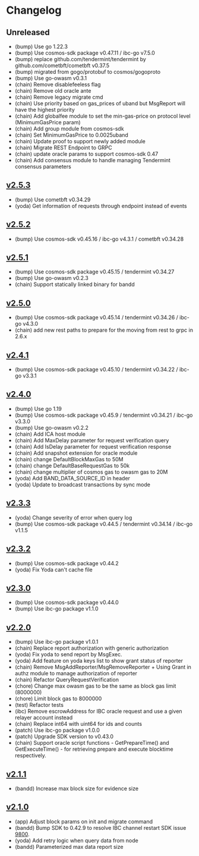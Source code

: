 # Changelog

## Unreleased

- (bump) Use go 1.22.3
- (bump) Use cosmos-sdk package v0.47.11 / ibc-go v7.5.0
- (bump) replace github.com/tendermint/tendermint by github.com/cometbft/cometbft v0.37.5
- (bump) migrated from gogo/protobuf to cosmos/gogoproto
- (bump) Use go-owasm v0.3.1
- (chain) Remove disablefeeless flag
- (chain) Remove old oracle ante
- (chain) Remove legacy migrate cmd
- (chain) Use priority based on gas_prices of uband but MsgReport will have the highest priority
- (chain) Add globalfee module to set the min-gas-price on protocol level (MinimumGasPrice param)
- (chain) Add group module from cosmos-sdk
- (chain) Set MinimumGasPrice to 0.0025uband
- (chain) Update proof to support newly added module
- (chain) Migrate REST Endpoint to GRPC
- (chain) update oracle params to support cosmos-sdk 0.47
- (chain) Add consensus module to handle managing Tendermint consensus parameters

## [v2.5.3](https://github.com/bandprotocol/chain/releases/tag/v2.5.3)

- (bump) Use cometbft v0.34.29
- (yoda) Get information of requests through endpoint instead of events
  
## [v2.5.2](https://github.com/bandprotocol/chain/releases/tag/v2.5.2)

- (bump) Use cosmos-sdk v0.45.16 / ibc-go v4.3.1 / cometbft v0.34.28

## [v2.5.1](https://github.com/bandprotocol/chain/releases/tag/v2.5.1)

- (bump) Use cosmos-sdk package v0.45.15 / tendermint v0.34.27
- (bump) Use go-owasm v0.2.3
- (chain) Support statically linked binary for bandd

## [v2.5.0](https://github.com/bandprotocol/chain/releases/tag/v2.5.0)

- (bump) Use cosmos-sdk package v0.45.14 / tendermint v0.34.26 / ibc-go v4.3.0
- (chain) add new rest paths to prepare for the moving from rest to grpc in 2.6.x

## [v2.4.1](https://github.com/bandprotocol/chain/releases/tag/v2.4.1)

- (bump) Use cosmos-sdk package v0.45.10 / tendermint v0.34.22 / ibc-go v3.3.1

## [v2.4.0](https://github.com/bandprotocol/chain/releases/tag/v2.4.0)

- (bump) Use go 1.19
- (bump) Use cosmos-sdk package v0.45.9 / tendermint v0.34.21 / ibc-go v3.3.0
- (bump) Use go-owasm v0.2.2
- (chain) Add ICA host module
- (chain) Add MaxDelay parameter for request verification query
- (chain) Add IsDelay parameter for request verification response
- (chain) Add snapshot extension for oracle module
- (chain) change DefaultBlockMaxGas to 50M
- (chain) change DefaultBaseRequestGas to 50k
- (chain) change multiplier of cosmos gas to owasm gas to 20M
- (yoda) Add BAND_DATA_SOURCE_ID in header
- (yoda) Update to broadcast transactions by sync mode

## [v2.3.3](https://github.com/bandprotocol/chain/releases/tag/v2.3.3)

- (yoda) Change severity of error when query log
- (bump) Use cosmos-sdk package v0.44.5 / tendermint v0.34.14 / ibc-go v1.1.5

## [v2.3.2](https://github.com/bandprotocol/chain/releases/tag/v2.3.2)

- (bump) Use cosmos-sdk package v0.44.2
- (yoda) Fix Yoda can't cache file

## [v2.3.0](https://github.com/bandprotocol/chain/releases/tag/v2.3.0)

- (bump) Use cosmos-sdk package v0.44.0
- (bump) Use ibc-go package v1.1.0

## [v2.2.0](https://github.com/bandprotocol/chain/releases/tag/v2.2.0)

- (bump) Use ibc-go package v1.0.1
- (chain) Replace report authorization with generic authorization
- (yoda) Fix yoda to send report by MsgExec.
- (yoda) Add feature on yoda keys list to show grant status of reporter
- (chain) Remove MsgAddReporter/MsgRemoveReporter + Using Grant in authz module to manage authorization of reporter
- (chain) Refactor QueryRequestVerification
- (chore) Change max owasm gas to be the same as block gas limit (8000000)
- (chore) Limit block gas to 8000000
- (test) Refactor tests
- (ibc) Remove escrowAddress for IBC oracle request and use a given relayer account instead
- (chain) Replace int64 with uint64 for ids and counts
- (patch) Use ibc-go package v1.0.0
- (patch) Upgrade SDK version to v0.43.0
- (chain) Support oracle script functions - GetPrepareTime() and GetExecuteTime() - for retrieving prepare and execute blocktime respectively.

## [v2.1.1](https://github.com/bandprotocol/chain/releases/tag/v2.1.1)

- (bandd) Increase max block size for evidence size

## [v2.1.0](https://github.com/bandprotocol/chain/releases/tag/v2.1.0)

- (app) Adjust block params on init and migrate command
- (bandd) Bump SDK to 0.42.9 to resolve IBC channel restart SDK issue [9800](https://github.com/cosmos/cosmos-sdk/issues/9800).
- (yoda) Add retry logic when query data from node
- (bandd) Parameterized max data report size
